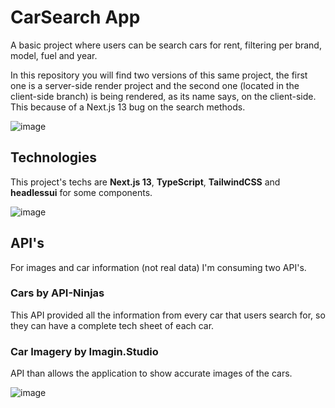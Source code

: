 # CarSearch App

A basic project where users can be search cars for rent, filtering per brand, model, fuel and year.

In this repository you will find two versions of this same project, the first one is a server-side render project and the second one (located in the client-side branch) is being rendered, as its name says, on the client-side. This because of a Next.js 13 bug on the search methods.

![image](https://github.com/luiferg/car-search/assets/70179228/1ebb2af6-441c-4d18-876f-f09f2ee43dcf)

## Technologies

This project's techs are **Next.js 13**, **TypeScript**, **TailwindCSS** and **headlessui** for some components.

![image](https://github.com/luiferg/car-search/assets/70179228/e02f3714-96d2-4add-8a9b-e25b9a3459fd)

## API's

For images and car information (not real data) I'm consuming two API's.

### Cars by API-Ninjas

This API provided all the information from every car that users search for, so they can have a complete tech sheet of each car.

### Car Imagery by Imagin.Studio

API than allows the application to show accurate images of the cars.

![image](https://github.com/luiferg/car-search/assets/70179228/d773169f-3b4f-45b5-a618-8f8d4af69cae)
